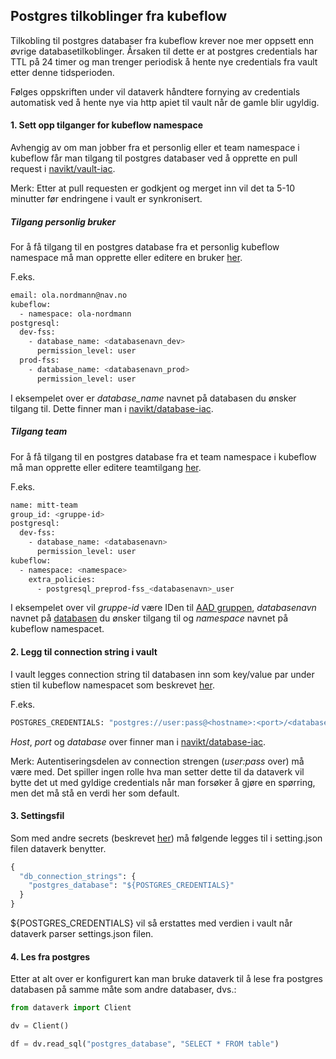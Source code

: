 ## Postgres tilkoblinger fra kubeflow
Tilkobling til postgres databaser fra kubeflow krever noe mer oppsett enn øvrige databasetilkoblinger.
Årsaken til dette er at postgres credentials har TTL på 24 timer og man trenger periodisk
å hente nye credentials fra vault etter denne tidsperioden.

Følges oppskriften under vil dataverk håndtere fornying av credentials automatisk ved å hente nye 
via http apiet til vault når de gamle blir ugyldig.

#### 1. Sett opp tilganger for kubeflow namespace
Avhengig av om man jobber fra et personlig eller et team namespace i kubeflow får man tilgang til postgres 
databaser ved å opprette en pull request i [navikt/vault-iac](https://github.com/navikt/vault-iac).

Merk: Etter at pull requesten er godkjent og merget inn vil det ta 5-10 minutter før endringene i vault 
er synkronisert.

##### Tilgang personlig bruker
For å få tilgang til en postgres database fra et personlig kubeflow namespace må man opprette eller 
editere en bruker [her](https://github.com/navikt/vault-iac/tree/master/terraform/users).

F.eks.
````bash
email: ola.nordmann@nav.no
kubeflow:
  - namespace: ola-nordmann
postgresql:
  dev-fss:
    - database_name: <databasenavn_dev>
      permission_level: user
  prod-fss:
    - database_name: <databasenavn_prod>
      permission_level: user
````

I eksempelet over er _database_name_ navnet på databasen du ønsker tilgang til. Dette finner man i 
[navikt/database-iac](https://github.com/navikt/database-iac).

##### Tilgang team
For å få tilgang til en postgres database fra et team namespace i kubeflow må man opprette eller 
editere teamtilgang [her](https://github.com/navikt/vault-iac/tree/master/terraform/teams).

F.eks.
````bash
name: mitt-team
group_id: <gruppe-id>
postgresql:
  dev-fss:
    - database_name: <databasenavn>
      permission_level: user
kubeflow:
  - namespace: <namespace>
    extra_policies:
      - postgresql_preprod-fss_<databasenavn>_user
````

I eksempelet over vil _gruppe-id_ være IDen til 
[AAD gruppen](https://aad.portal.azure.com/#blade/Microsoft_AAD_IAM/GroupsManagementMenuBlade/AllGroups), 
_databasenavn_ navnet på [databasen](https://github.com/navikt/database-iac) 
du ønsker tilgang til og _namespace_ navnet på kubeflow namespacet.

#### 2. Legg til connection string i vault
I vault legges connection string til databasen inn som key/value par under stien 
til kubeflow namespacet som beskrevet [her](README.md).

F.eks.
````bash
POSTGRES_CREDENTIALS: "postgres://user:pass@<hostname>:<port>/<database>"
````

_Host_, _port_ og _database_ over finner man i 
[navikt/database-iac](https://github.com/navikt/database-iac).

Merk: Autentiseringsdelen av connection strengen (*user:pass* over) må være med. Det spiller ingen rolle
hva man setter dette til da dataverk vil bytte det ut med gyldige credentials når man forsøker å gjøre
en spørring, men det må stå en verdi her som default.

#### 3. Settingsfil
Som med andre secrets (beskrevet [her](README.md)) må følgende legges til i 
setting.json filen dataverk benytter.
````python
{
  "db_connection_strings": {
    "postgres_database": "${POSTGRES_CREDENTIALS}"
  }
}
````
${POSTGRES_CREDENTIALS} vil så erstattes med verdien i vault når dataverk parser settings.json filen.

#### 4. Les fra postgres
Etter at alt over er konfigurert kan man bruke dataverk til å lese fra postgres databasen på samme måte som
andre databaser, dvs.:
````python
from dataverk import Client

dv = Client()

df = dv.read_sql("postgres_database", "SELECT * FROM table")
````
